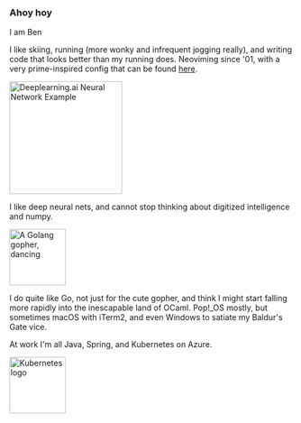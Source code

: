 ### Ahoy hoy

I am Ben

I like skiing, running (more wonky and infrequent jogging really), and writing code that looks better than my running does. Neoviming since '01, with a very prime-inspired config that can be found [here](https://github.com/HactuallyBenji/neovimrc).

<a href="https://www.deeplearning.ai/ai-notes/initialization/index.html"><img src="https://github.com/benamiller/benamiller/assets/38388426/f46bc5db-41f8-42fa-bb1b-05a663827569" alt="Deeplearning.ai Neural Network Example" width="200"/>
<br />
</a>

I like deep neural nets, and cannot stop thinking about digitized intelligence and numpy.

<img src="https://github.com/HactuallyBenji/HactuallyBenji/assets/38388426/c795ad9c-7ef2-4e3a-8884-e3cd163a6c0a" alt="A Golang gopher, dancing" width="100"/>

I do quite like Go, not just for the cute gopher, and think I might start falling more rapidly into the inescapable land of OCaml. Pop!_OS mostly, but sometimes macOS with iTerm2, and even Windows to satiate my Baldur's Gate vice.

At work I'm all Java, Spring, and Kubernetes on Azure.

<img src="https://github.com/HactuallyBenji/HactuallyBenji/assets/38388426/a89e6c92-074b-4c88-a5b5-856a6f62e485" alt="Kubernetes logo" width="100"/>

<!--
**HactuallyBenji/HactuallyBenji** is a ✨ _special_ ✨ repository because its `README.md` (this file) appears on your GitHub profile.

Here are some ideas to get you started:

- 🔭 I’m currently working on ...
- 🌱 I’m currently learning ...
- 👯 I’m looking to collaborate on ...
- 🤔 I’m looking for help with ...
- 💬 Ask me about ...
- 📫 How to reach me: ...
- 😄 Pronouns: ...
- ⚡ Fun fact: ...
-->


